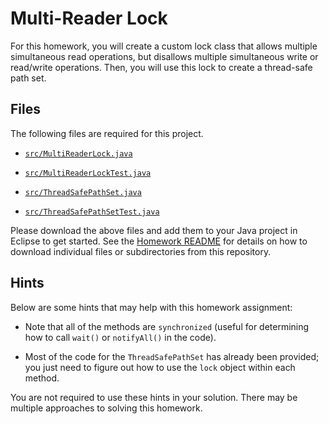 Multi-Reader Lock
=================================================

For this homework, you will create a custom lock class that allows multiple simultaneous read operations, but disallows multiple simultaneous write or read/write operations. Then, you will use this lock to create a thread-safe path set.

## Files ##

The following files are required for this project.

- [`src/MultiReaderLock.java`](src/MultiReaderLockTest.java)
- [`src/MultiReaderLockTest.java`](src/MultiReaderLockTest.java)

- [`src/ThreadSafePathSet.java`](src/ThreadSafePathSet.java)
- [`src/ThreadSafePathSetTest.java`](src/ThreadSafePathSetTest.java)

Please download the above files and add them to your Java project in Eclipse to get started. See the [Homework README](../README.md) for details on how to download individual files or subdirectories from this repository.

## Hints ##

Below are some hints that may help with this homework assignment:

- Note that all of the methods are `synchronized` (useful for determining how to call `wait()` or `notifyAll()` in the code).

- Most of the code for the `ThreadSafePathSet` has already been provided; you just need to figure out how to use the `lock` object within each method.

You are not required to use these hints in your solution. There may be multiple approaches to solving this homework.
